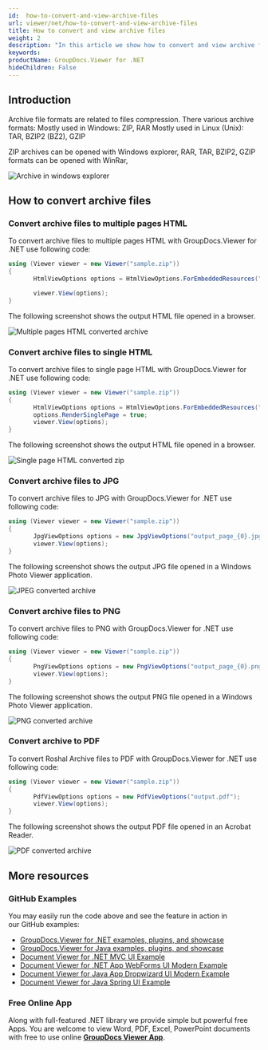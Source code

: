 ```yaml
---
id:  how-to-convert-and-view-archive-files
url: viewer/net/how-to-convert-and-view-archive-files
title: How to convert and view archive files
weight: 2
description: "In this article we show how to convert and view archive files with GroupDocs.Viewer within your .NET applications."
keywords: 
productName: GroupDocs.Viewer for .NET
hideChildren: False
---
```

## Introduction

Archive file formats are related to files compression. There various archive formats:
Mostly used in Windows: ZIP, RAR
Mostly used in Linux (Unix): TAR, BZIP2 (BZ2), GZIP

ZIP archives can be opened with Windows explorer,
RAR, TAR, BZIP2, GZIP formats can be opened with WinRar,

![Archive in windows explorer](viewer/net/images/how-to-convert-and-view-archive-files/zip-in-explorer.png)

## How to convert archive files

### Convert archive files to multiple pages HTML

To convert archive files to multiple pages HTML with GroupDocs.Viewer for .NET use following code:

```csharp
using (Viewer viewer = new Viewer("sample.zip"))
{
       HtmlViewOptions options = HtmlViewOptions.ForEmbeddedResources("output_page_{0}.html");

       viewer.View(options);
}
```

The following screenshot shows the output HTML file opened in a browser.

![Multiple pages HTML converted archive](viewer/net/images/how-to-convert-and-view-archive-files/zip-to-multiple-html.png)

### Convert archive files to single HTML

To convert archive files to single page HTML with GroupDocs.Viewer for .NET use following code:

```csharp
using (Viewer viewer = new Viewer("sample.zip"))
{
       HtmlViewOptions options = HtmlViewOptions.ForEmbeddedResources("output.html");
       options.RenderSinglePage = true;
       viewer.View(options);
}
```

The following screenshot shows the output HTML file opened in a browser.

![Single page HTML converted zip](viewer/net/images/how-to-convert-and-view-archive-files/zip-to-single-html.png)

### Convert archive files to JPG

To convert archive files to JPG with GroupDocs.Viewer for .NET use following code:

```csharp
using (Viewer viewer = new Viewer("sample.zip"))
{
       JpgViewOptions options = new JpgViewOptions("output_page_{0}.jpg");
       viewer.View(options);
}
```

The following screenshot shows the output JPG file opened in a Windows Photo Viewer application.

![JPEG converted archive](viewer/net/images/how-to-convert-and-view-archive-files/zip-in-jpg.png)

### Convert archive files to PNG

To convert archive files to PNG with GroupDocs.Viewer for .NET use following code:

```csharp
using (Viewer viewer = new Viewer("sample.zip"))
{
       PngViewOptions options = new PngViewOptions("output_page_{0}.png");
       viewer.View(options);
}
```

The following screenshot shows the output PNG file opened in a Windows Photo Viewer application.

![PNG converted archive](viewer/net/images/how-to-convert-and-view-archive-files/zip-in-png.png)

### Convert archive to PDF

To convert Roshal Archive files to PDF with GroupDocs.Viewer for .NET use following code:

```csharp
using (Viewer viewer = new Viewer("sample.zip"))
{
       PdfViewOptions options = new PdfViewOptions("output.pdf");
       viewer.View(options);
}
```

The following screenshot shows the output PDF file opened in an Acrobat Reader.

![PDF converted archive](viewer/net/images/how-to-convert-and-view-archive-files/zip-in-pdf.png)

## More resources

### GitHub Examples

You may easily run the code above and see the feature in action in our GitHub examples:

* [GroupDocs.Viewer for .NET examples, plugins, and showcase](https://github.com/groupdocs-viewer/GroupDocs.Viewer-for-.NET)
* [GroupDocs.Viewer for Java examples, plugins, and showcase](https://github.com/groupdocs-viewer/GroupDocs.Viewer-for-Java)
* [Document Viewer for .NET MVC UI Example](https://github.com/groupdocs-viewer/GroupDocs.Viewer-for-.NET-MVC)
* [Document Viewer for .NET App WebForms UI Modern Example](https://github.com/groupdocs-viewer/GroupDocs.Viewer-for-.NET-WebForms)
* [Document Viewer for Java App Dropwizard UI Modern Example](https://github.com/groupdocs-viewer/GroupDocs.Viewer-for-Java-Dropwizard)
* [Document Viewer for Java Spring UI Example](https://github.com/groupdocs-viewer/GroupDocs.Viewer-for-Java-Spring)

### Free Online App

Along with full-featured .NET library we provide simple but powerful free Apps.
You are welcome to view Word, PDF, Excel, PowerPoint documents with free to use online **[GroupDocs Viewer App](https://products.groupdocs.app/viewer)**.
